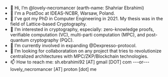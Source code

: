 - 👋 Hi, I’m @lovely-necromancer (earth-name: Shahriar Ebrahimi)
- 🧐 I'm a PostDoc at IDEAS-NCBR, Warsaw, Poland. 
- 🧐 I've got my PhD in Computer Engineering in 2021. My thesis was in the field of Lattice-based Cryptography.
- 👀 I’m interested in cryptography, especially: zero-knowledge proofs, verifiable computation (VC), multi-parti computation (MPC), and post-quantum cryptography (PQC).
- 🌱 I’m currently involved in expanding @Dexpresso-protocol.
- 💞️ I’m looking for collaboratation on any project that tries to revolutionize centralized architectures with MPC/ZKP/Blockchain technologies.
- 📫 How to reach me: sh.ebrahimi92 [AT] gmail [DOT] com  ---or--- lovely_necromancer [AT] proton [dot] me
